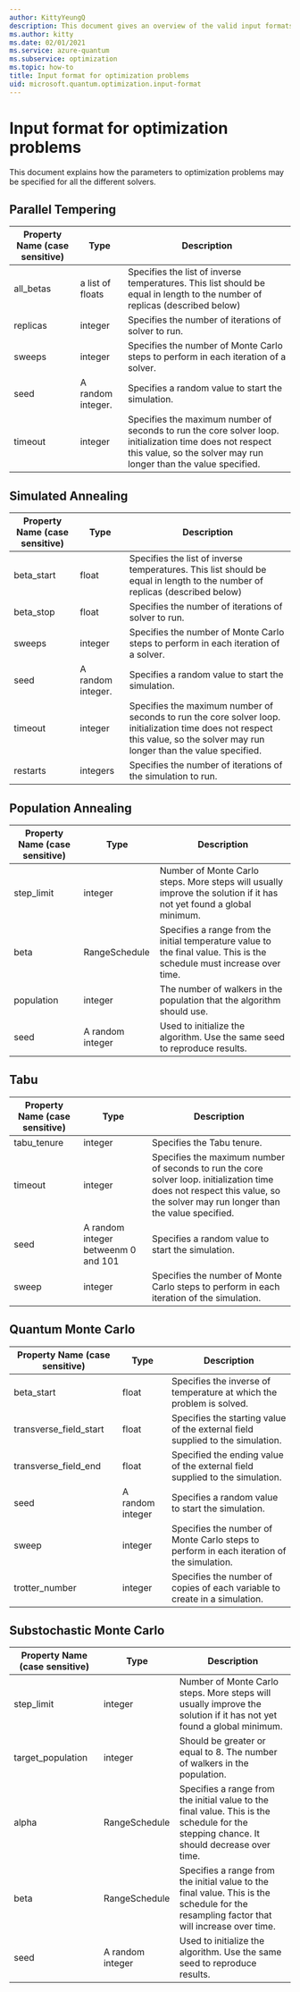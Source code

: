 ```yaml
---
author: KittyYeungQ
description: This document gives an overview of the valid input formats when submitting optimization problems.
ms.author: kitty
ms.date: 02/01/2021
ms.service: azure-quantum
ms.subservice: optimization
ms.topic: how-to
title: Input format for optimization problems
uid: microsoft.quantum.optimization.input-format
---
```


# Input format for optimization problems

This document explains how the parameters to optimization problems may be specified for all the different solvers. 

## Parallel Tempering
<table>
    <thead>
        <tr class = "header">
        <th>Property Name (case sensitive)</th>
        <th>Type</th>
        <th>Description</th>
    </thead>
    <tbody>
    <tr>
        <td>all_betas</td>
        <td>a list of floats</td>
        <td>Specifies the list of inverse temperatures. This list should be equal in length to the number of replicas (described below)</td>
    </tr>
    <tr>
        <td>replicas</td>
        <td>integer</td>
        <td>Specifies the number of iterations of solver to run.</td>
    </tr>
    <tr>
        <td>sweeps</td>
        <td>integer</td>
        <td>Specifies the number of Monte Carlo steps to perform in each iteration of a solver.</td>
    </tr>
    <tr>
        <td>seed</td>
        <td>A random integer.</td>
        <td>Specifies a random value to start the simulation.</td>
    </tr>
    <tr>
        <td>timeout</td>
        <td>integer</td>
        <td>Specifies the maximum number of seconds to run the core solver loop. initialization time does not respect this value, so the solver may run longer than the value specified.
        </td>
    </tr>
    </tbody>
</table>

## Simulated Annealing
<table>
    <thead>
        <tr class = "header">
        <th>Property Name (case sensitive)</th>
        <th>Type</th>
        <th>Description</th>
    </thead>
    <tbody>
    <tr>
        <td>beta_start</td>
        <td>float</td>
        <td>Specifies the list of inverse temperatures. This list should be equal in length to the number of replicas (described below)</td>
    </tr>
    <tr>
        <td>beta_stop</td>
        <td>float</td>
        <td>Specifies the number of iterations of solver to run.</td>
    </tr>
    <tr>
        <td>sweeps</td>
        <td>integer</td>
        <td>Specifies the number of Monte Carlo steps to perform in each iteration of a solver.</td>
    </tr>
    <tr>
        <td>seed</td>
        <td>A random integer.</td>
        <td>Specifies a random value to start the simulation.</td>
    </tr>
    <tr>
        <td>timeout</td>
        <td>integer</td>
        <td>Specifies the maximum number of seconds to run the core solver loop. initialization time does not respect this value, so the solver may run longer than the value specified.
        </td>
    </tr>
    <tr>
        <td>restarts</td>
        <td>integers</td>
        <td>Specifies the number of iterations of the simulation to run.</td>
    </tr>
    </tbody>
</table>



## Population Annealing

<table>
    <thead>
        <tr class = "header">
        <th>Property Name (case sensitive)</th>
        <th>Type</th>
        <th>Description</th>
    </thead>
    <tbody>
    <tr>
        <td>step_limit</td>
        <td>integer</td>
        <td>Number of Monte Carlo steps. More steps will usually improve the solution if it has not yet found a global minimum.</td>
    </tr>
    <tr>
        <td>beta</td>
        <td>RangeSchedule</td>
        <td>Specifies a range from the initial temperature value to the final value. This is the schedule must increase over time.</td>
    </tr>
    <tr>
        <td>population</td>
        <td>integer</td>
        <td>The number of walkers in the population that the algorithm should use.</td>
    </tr>
    <tr>
        <td>seed</td>
        <td>A random integer</td>
        <td>Used to initialize the algorithm. Use the same seed to reproduce results.</td>
    </tr>
    </tbody>
</table>




## Tabu

<table>
    <thead>
        <tr class = "header">
        <th>Property Name (case sensitive)</th>
        <th>Type</th>
        <th>Description</th>
    </thead>
    <tbody>
    <tr>
        <td>tabu_tenure</td>
        <td>integer</td>
        <td>Specifies the Tabu tenure.</td>
    </tr>
    <tr>
        <td>timeout</td>
        <td>integer</td>
        <td>Specifies the maximum number of seconds to run the core solver loop. initialization time does not respect this value, so the solver may run longer than the value specified.
        </td>
    </tr>
    <tr>
        <td>seed</td>
        <td>A random integer betweenm 0 and 101</td>
        <td>Specifies a random value to start the simulation.</td>
    </tr>
    <tr>
         <td>sweep</td>
        <td>integer</td>
        <td>Specifies the number of Monte Carlo steps to perform in each iteration of the simulation.</td>
    </tr>
    </tbody>
</table>

## Quantum Monte Carlo
 
<table>
    <thead>
        <tr class = "header">
        <th>Property Name (case sensitive)</th>
        <th>Type</th>
        <th>Description</th>
    </thead>
    <tbody>
    <tr>
        <td>beta_start</td>
        <td>float</td>
        <td>Specifies the inverse of temperature at which the problem is solved.</td>
    </tr>
    <tr>
        <td>transverse_field_start</td>
        <td>float</td>
        <td>Specifies the starting value of the external field supplied to the simulation.</td>
    </tr>
    <tr>
        <td>transverse_field_end</td>
        <td>float</td>
        <td>Specified the ending value of the external field supplied to the simulation.</td>
    </tr>
    <tr>
        <td>seed</td>
        <td>A random integer</td>
        <td>Specifies a random value to start the simulation.</td>
    </tr>
    <tr>
         <td>sweep</td>
        <td>integer</td>
        <td>Specifies the number of Monte Carlo steps to perform in each iteration of the simulation.</td>
    </tr>
     <tr>
         <td>trotter_number</td>
        <td>integer</td>
        <td>Specifies the number of copies of each variable to create in a simulation.</td>
    </tr>
    </tbody>
</table>

## Substochastic Monte Carlo
 
<table>
    <thead>
        <tr class = "header">
        <th>Property Name (case sensitive)</th>
        <th>Type</th>
        <th>Description</th>
    </thead>
    <tbody>
    <tr>
        <td>step_limit</td>
        <td>integer</td>
        <td>Number of Monte Carlo steps. More steps will usually improve the solution if it has not yet found a global minimum.</td>
    </tr>
    <tr>
        <td>target_population</td>
        <td>integer</td>
        <td>Should be greater or equal to 8. The number of walkers in the population.</td>
    </tr>
    <tr>
        <td>alpha</td>
        <td>RangeSchedule</td>
        <td>Specifies a range from the initial value to the final value. This is the schedule for the stepping chance. It should decrease over time.</td>
    </tr>
    <tr>
        <td>beta</td>
        <td>RangeSchedule</td>
        <td>Specifies a range from the initial value to the final value. This is the schedule for the resampling factor that will increase over time.</td>
    </tr>
    <tr>
         <td>seed</td>
        <td>A random integer</td>
        <td>Used to initialize the algorithm. Use the same seed to reproduce results.</td>
    </tr>
    </tbody>
</table>